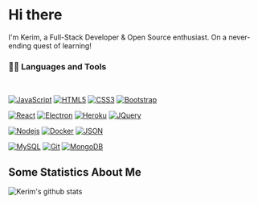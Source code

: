 # Hi there

I'm Kerim, a Full-Stack Developer & Open Source enthusiast. On a never-ending quest of learning!

### 👨‍💻 Languages and Tools

<br />

[![JavaScript](https://img.shields.io/badge/-JavaScript-black?style=flat&logo=javascript&link=https://github.com/krahmanov)](https://github.com/krahmanov)
[![HTML5](https://img.shields.io/badge/-HTML5-E34F26?style=flat&logo=html5&logoColor=white&link=https://github.com/krahmanov)](https://github.com/krahmanov)
[![CSS3](https://img.shields.io/badge/-CSS3-1572B6?style=flat&logo=css3&link=https://github.com/krahmanov)](https://github.com/krahmanov)
[![Bootstrap](https://img.shields.io/badge/-Bootstrap-563D7C?style=flat&logo=bootstrap&link=https://github.com/krahmanov)](https://github.com/krahmanov)

[![React](https://img.shields.io/badge/-React-black?style=flat&logo=react&link=https://github.com/krahmanov)](https://github.com/krahmanov)
[![Electron](https://img.shields.io/badge/-Electron-gray?style=flat&logo=electron&link=https://github.com/krahmanov)](https://github.com/krahmanov)
[![Heroku](https://img.shields.io/badge/-Heroku-gray?style=flat&logo=heroku&link=https://github.com/krahmanov)](https://github.com/krahmanov)
[![JQuery](https://img.shields.io/badge/-JQuery-blue?style=flat&logo=jquery&link=https://github.com/krahmanov)](https://github.com/krahmanov)

[![Nodejs](https://img.shields.io/badge/-Nodejs-green?style=flat&logo=Node.js&link=https://github.com/krahmanov)](https://github.com/krahmanov)
[![Docker](https://img.shields.io/badge/-Docker-black?style=flat&logo=docker&link=https://github.com/krahmanov)](https://github.com/krahmanov)
[![JSON](https://img.shields.io/badge/-json-02569B?style=flat&logo=json&link=https://github.com/krahmanov)](https://github.com/krahmanov)

[![MySQL](https://img.shields.io/badge/-MySQL-black?style=flat&logo=mysql&link=https://github.com/krahmanov)](https://github.com/krahmanov)
[![Git](https://img.shields.io/badge/-Git-black?style=flat&logo=git&link=https://github.com/krahmanov)](https://github.com/krahmanov)
[![MongoDB](https://img.shields.io/badge/-MongoDB-FCA121?style=flat&logo=mongodb&link=https://github.com/krahmanov)](https://github.com/krahmanov)

## Some Statistics About Me

![Kerim's github stats](https://github-readme-stats.vercel.app/api?username=krahmanov&&show_icons=true&title_color=ffffff&icon_color=bb2acf&text_color=daf7dc&bg_color=151515)<br>

